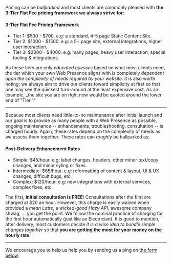 
Pricing can be _ballparked_ and most clients are commonly pleased with **the 3-Tier Flat Fee pricing framework we always strive for**:

#### 3-Tier Flat Fee Pricing Framework
- Tier 1: $500 - $700. e.g: a standard, 4-5 page Static Content Site.
- Tier 2: $1000 - $1500. e.g: a 5+ page site, external integrations, higher user interaction.
- Tier 3: $2000 - $4000. e.g: many pages, heavy user interaction, special tooling & integrations.

As these tiers are only _educated guesses_ based on what most clients need, the tier which your own Web Presence aligns with is completely _dependent upon the complexity of needs required by your website_. It is also worth noting: we always aim to drive our clients toward simplicity at first so that one may see the quickest turn-around at the least expensive cost. As an example, _the site you are on right now would be quoted around the lower end of "Tier 1".

<hr />

Because most clients need little-to-no maintenance after initial launch and our goal is to provide as many people with a Web Presence as possible, ongoing maintenance -- enhancements, troubleshooting, consultation -- is charged hourly. Again, these rates depend on the complexity of needs as we assess them together. These rates can _roughly_ be ballparked as:

#### Post-Delivery Enhancement Rates
- Simple: $45/hour. e.g: label changes, headers, other minor text/copy changes, and minor syling or fixes.
- Intermediate: $65/hour. e.g: reformatting of content & layout, UI & UX changes, difficult bugs, etc.
- Complex: $120/hour. e.g: new integrations with external services, complex fixes, etc.

The first, **initial consultation is FREE**! Consultations after the first are charged at $20 an hour. However, this charge is easily waived when provided a _mean Latte_, a _wicked-good Hazy API_, awesome company shwag, ... you get the point. We follow the nominal practice of charging for the first hour automatically (just like an Electrician). It is good to mention, after delivery, most customers decide _it is a wise idea to bundle simple changes together_ so that **you are getting the most for your money on the hourly rate**.

<hr />

We encourage you to help us help you by sending us a ping on <a href="#/contact">the form below</a>.
